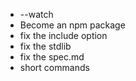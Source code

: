 * --watch
* Become an npm package
* fix the include option
* fix the stdlib
* fix the spec.md
* short commands
